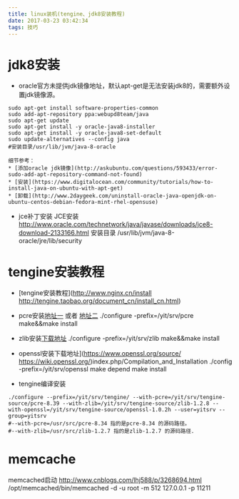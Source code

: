 ```yaml
---
title: linux装机(tengine、jdk8安装教程)
date: 2017-03-23 03:42:34
tags: 技巧
---
```

# jdk8安装
* oracle官方未提供jdk镜像地址，默认apt-get是无法安装jdk8的，需要额外设置jdk镜像源。
```shell
sudo apt-get install software-properties-common
sudo add-apt-repository ppa:webupd8team/java
sudo apt-get update
sudo apt-get install -y oracle-java8-installer
sudo apt-get install -y oracle-java8-set-default
sudo update-alternatives --config java
#安装目录/usr/lib/jvm/java-8-oracle
```
    细节参考：
    * [添加oracle jdk镜像](http://askubuntu.com/questions/593433/error-sudo-add-apt-repository-command-not-found)
    * [安装](https://www.digitalocean.com/community/tutorials/how-to-install-java-on-ubuntu-with-apt-get)
    * [卸载](http://www.2daygeek.com/uninstall-oracle-java-openjdk-on-ubuntu-centos-debian-fedora-mint-rhel-opensuse)


* jce补丁安装
JCE安装 http://www.oracle.com/technetwork/java/javase/downloads/jce8-download-2133166.html
安装目录 /usr/lib/jvm/java-8-oracle/jre/lib/security

# tengine安装教程

* [tengine安装教程](http://www.nginx.cn/install http://tengine.taobao.org/document_cn/install_cn.html)

* pcre安装[地址一](ftp://ftp.csx.cam.ac.uk/pub/software/programming/pcre/) 或者 [地址二](https://sourceforge.net/projects/pcre/files/pcre/8.39/pcre-8.39.tar.gz/download)
./configure -prefix=/yit/srv/pcre
make&&make install

* zlib安装[下载地址](http://zlib.net/)
./configure -prefix=/yit/srv/zlib
make&&make install

* openssl安装下载地址](https://www.openssl.org/source/ https://wiki.openssl.org/)index.php/Compilation_and_Installation
./config -prefix=/yit/srv/openssl
make depend
make install

* tengine编译安装

```shell
./configure --prefix=/yit/srv/tengine/ --with-pcre=/yit/srv/tengine-source/pcre-8.39 --with-zlib=/yit/srv/tengine-source/zlib-1.2.8 --with-openssl=/yit/srv/tengine-source/openssl-1.0.2h --user=yitsrv --group=yitsrv 
#--with-pcre=/usr/src/pcre-8.34 指的是pcre-8.34 的源码路径。
#--with-zlib=/usr/src/zlib-1.2.7 指的是zlib-1.2.7 的源码路径.
```


# memcache
memcached启动 http://www.cnblogs.com/lhj588/p/3268694.html
/opt/memcached/bin/memcached -d -u root -m 512 127.0.0.1 -p 11211 